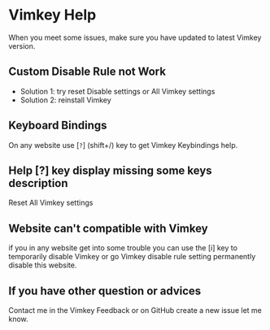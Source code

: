 # Vimkey Help

When you meet some issues, make sure you have updated to latest Vimkey version.

## Custom Disable Rule not Work

- Solution 1: try reset Disable settings or All Vimkey settings
- Solution 2: reinstall Vimkey

## Keyboard Bindings

On any website use [```?```] (shift+/)  key to get Vimkey Keybindings help.


## Help [?] key display missing some keys description

Reset All Vimkey settings

## Website can't compatible with Vimkey

if you in any website get into some trouble you can use the [i] key to temporarily disable Vimkey or go Vimkey disable rule setting permanently disable this website. 

## If you have other question or advices

Contact me in the Vimkey Feedback or on GitHub create a new issue let me know.

